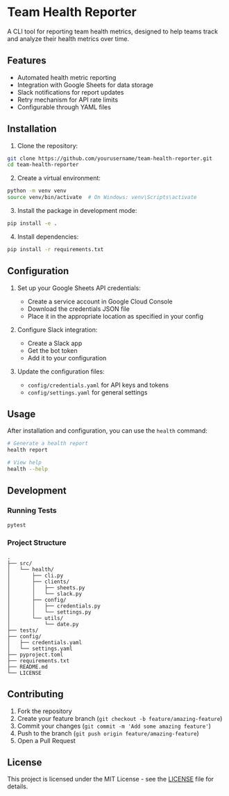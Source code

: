 # Team Health Reporter

A CLI tool for reporting team health metrics, designed to help teams track and analyze their health metrics over time.

## Features

- Automated health metric reporting
- Integration with Google Sheets for data storage
- Slack notifications for report updates
- Retry mechanism for API rate limits
- Configurable through YAML files

## Installation

1. Clone the repository:
```bash
git clone https://github.com/yourusername/team-health-reporter.git
cd team-health-reporter
```

2. Create a virtual environment:
```bash
python -m venv venv
source venv/bin/activate  # On Windows: venv\Scripts\activate
```

3. Install the package in development mode:
```bash
pip install -e .
```

4. Install dependencies:
```bash
pip install -r requirements.txt
```

## Configuration

1. Set up your Google Sheets API credentials:
   - Create a service account in Google Cloud Console
   - Download the credentials JSON file
   - Place it in the appropriate location as specified in your config

2. Configure Slack integration:
   - Create a Slack app
   - Get the bot token
   - Add it to your configuration

3. Update the configuration files:
   - `config/credentials.yaml` for API keys and tokens
   - `config/settings.yaml` for general settings

## Usage

After installation and configuration, you can use the `health` command:

```bash
# Generate a health report
health report

# View help
health --help
```

## Development

### Running Tests

```bash
pytest
```

### Project Structure

```
.
├── src/
│   └── health/
│       ├── cli.py
│       ├── clients/
│       │   ├── sheets.py
│       │   └── slack.py
│       ├── config/
│       │   ├── credentials.py
│       │   └── settings.py
│       └── utils/
│           └── date.py
├── tests/
├── config/
│   ├── credentials.yaml
│   └── settings.yaml
├── pyproject.toml
├── requirements.txt
├── README.md
└── LICENSE
```

## Contributing

1. Fork the repository
2. Create your feature branch (`git checkout -b feature/amazing-feature`)
3. Commit your changes (`git commit -m 'Add some amazing feature'`)
4. Push to the branch (`git push origin feature/amazing-feature`)
5. Open a Pull Request

## License

This project is licensed under the MIT License - see the [LICENSE](LICENSE) file for details. 